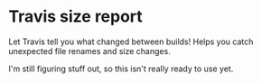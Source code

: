 # Travis size report

Let Travis tell you what changed between builds! Helps you catch unexpected file renames and size changes.

I'm still figuring stuff out, so this isn't really ready to use yet.
